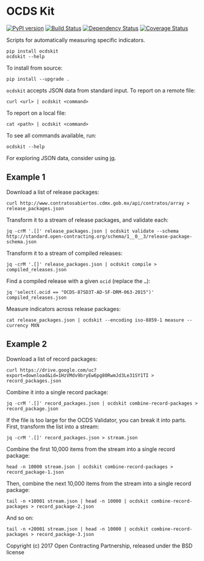 # OCDS Kit

[![PyPI version](https://badge.fury.io/py/ocdskit.svg)](https://badge.fury.io/py/ocdskit)
[![Build Status](https://secure.travis-ci.org/open-contracting/ocdskit.png)](https://travis-ci.org/open-contracting/ocdskit)
[![Dependency Status](https://gemnasium.com/open-contracting/ocdskit.png)](https://gemnasium.com/open-contracting/ocdskit)
[![Coverage Status](https://coveralls.io/repos/open-contracting/ocdskit/badge.png)](https://coveralls.io/r/open-contracting/ocdskit)

Scripts for automatically measuring specific indicators.

    pip install ocdskit
    ocdskit --help

To install from source:

    pip install --upgrade .

`ocdskit` accepts JSON data from standard input. To report on a remote file:

    curl <url> | ocdskit <command>

To report on a local file:

    cat <path> | ocdskit <command>

To see all commands available, run:

    ocdskit --help

For exploring JSON data, consider using [jq](https://stedolan.github.io/jq/).

## Example 1

Download a list of release packages:

    curl http://www.contratosabiertos.cdmx.gob.mx/api/contratos/array > release_packages.json

Transform it to a stream of release packages, and validate each:

    jq -crM '.[]' release_packages.json | ocdskit validate --schema http://standard.open-contracting.org/schema/1__0__3/release-package-schema.json

Transform it to a stream of compiled releases:

    jq -crM '.[]' release_packages.json | ocdskit compile > compiled_releases.json

Find a compiled release with a given `ocid` (replace the `…`):

    jq 'select(.ocid == "OCDS-87SD3T-AD-SF-DRM-063-2015")' compiled_releases.json

Measure indicators across release packages:

    cat release_packages.json | ocdskit --encoding iso-8859-1 measure --currency MXN

## Example 2

Download a list of record packages:

    curl https://drive.google.com/uc?export=download&id=1HzVMdv9bryEw6pg80RwmJd3Le31SY1TI > record_packages.json

Combine it into a single record package:

    jq -crM '.[]' record_packages.json | ocdskit combine-record-packages > record_package.json

If the file is too large for the OCDS Validator, you can break it into parts. First, transform the list into a stream:

    jq -crM '.[]' record_packages.json > stream.json

Combine the first 10,000 items from the stream into a single record package:

    head -n 10000 stream.json | ocdskit combine-record-packages > record_package-1.json

Then, combine the next 10,000 items from the stream into a single record package:

    tail -n +10001 stream.json | head -n 10000 | ocdskit combine-record-packages > record_package-2.json

And so on:

    tail -n +20001 stream.json | head -n 10000 | ocdskit combine-record-packages > record_package-3.json

Copyright (c) 2017 Open Contracting Partnership, released under the BSD license
